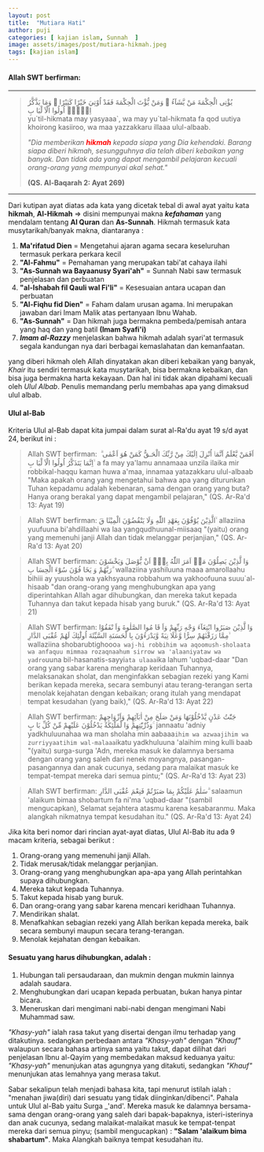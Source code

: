 ```yaml
---
layout: post
title:  "Mutiara Hati"
author: puji
categories: [ kajian islam, Sunnah  ]
image: assets/images/post/mutiara-hikmah.jpeg
tags: [kajian islam]
---
```


#### Allah SWT berfirman:
*    *    *
<blockquote>
يُؤْتِى الْحِكْمَةَ مَنْ يَّشَآءُ ۚ وَمَنْ يُّؤْتَ الْحِكْمَةَ فَقَدْ اُوْتِيَ خَيْرًا كَثِيْرًا ۗ وَمَا يَذَّكَّرُ اِلَّاۤ اُولُوا الْاَ لْبَا بِ
<br/>
yu`til-hikmata may yasyaaa`, wa may yu`tal-hikmata fa qod uutiya khoirong kasiiroo, wa maa yazzakkaru illaaa ulul-albaab.<br/>

<em>"Dia memberikan <b><font color="red">hikmah</font></b> kepada siapa yang Dia kehendaki. Barang siapa diberi hikmah, sesungguhnya dia telah diberi kebaikan yang banyak. Dan tidak ada yang dapat mengambil pelajaran kecuali orang-orang yang mempunyai akal sehat."</em>

<b>(QS. Al-Baqarah 2: Ayat 269)</b>
</blockquote>

***

Dari kutipan ayat diatas ada kata yang dicetak tebal di awal ayat
yaitu kata **hikmah**,  __Al-Hikmah__ => disini mempunyai makna _**kefahaman**_ yang mendalam tentang  **Al Quran** dan __As-Sunnah__.
Hikmah termasuk kata musytarikah/banyak makna, diantaranya :
1. **Ma'rifatud Dien** = Mengetahui ajaran agama secara keseluruhan termasuk perkara perkara kecil
2. **"Al-Fahmu"** = Pemahaman yang merupakan tabi'at cahaya ilahi
3. **"As-Sunnah wa Bayaanusy Syari'ah"** = Sunnah Nabi saw termasuk penjelasan dan perbuatan
4. **"al-Ishabah fil Qauli wal Fi'li"** = Kesesuaian antara ucapan dan perbuatan
5. **"Al-Fiqhu fid Dien"** = Faham dalam urusan agama. Ini merupakan jawaban dari Imam Malik atas pertanyaan Ibnu Wahab.
6. **"As-Sunnah"** = Dan hikmah juga bermakna pembeda/pemisah antara yang haq dan yang batil __(Imam Syafi'i)__
7. ___Imam al-Razzy___ menjelaskan bahwa hikmah adalah syari'at termasuk segala kandungan nya dari berbagai kemaslahatan dan kemanfaatan.

yang diberi hikmah oleh Allah dinyatakan akan diberi kebaikan yang banyak,
_Khair_ itu sendiri termasuk kata musytarikah, bisa bermakna kebaikan, dan bisa juga bermakna harta kekayaan.
Dan hal ini tidak akan dipahami kecuali oleh _Ulul Albab_. Penulis memandang perlu membahas apa yang dimaksud ulul albab.

#### Ulul al-Bab
Kriteria Ulul al-Bab dapat kita jumpai dalam surat al-Ra'du ayat 19 s/d ayat 24, berikut ini :
> Allah SWT berfirman:
اَفَمَنْ يَّعْلَمُ اَنَّمَاۤ اُنْزِلَ اِلَيْكَ مِنْ رَّبِّكَ الْحَـقُّ كَمَنْ هُوَ اَعْمٰى ۗ اِنَّمَا يَتَذَكَّرُ اُولُوا الْاَ لْبَا بِ ۙ
a fa may ya'lamu annamaaa unzila ilaika mir robbikal-haqqu kaman huwa a'maa, innamaa yatazakkaru ulul-albaab
"Maka apakah orang yang mengetahui bahwa apa yang diturunkan Tuhan kepadamu adalah kebenaran, sama dengan orang yang buta? Hanya orang berakal yang dapat mengambil pelajaran,"
(QS. Ar-Ra'd 13: Ayat 19)

> Allah SWT berfirman:
الَّذِيْنَ يُوْفُوْنَ بِعَهْدِ اللّٰهِ وَلَا يَنْقُضُوْنَ الْمِيْثَا قَ ۙ
allaziina yuufuuna bi'ahdillaahi wa laa yangqudhuunal-miisaaq
"(yaitu) orang yang memenuhi janji Allah dan tidak melanggar perjanjian,"
(QS. Ar-Ra'd 13: Ayat 20)

> Allah SWT berfirman:
وَا لَّذِيْنَ يَصِلُوْنَ مَاۤ اَمَرَ اللّٰهُ بِهٖۤ اَنْ يُّوْصَلَ وَيَخْشَوْنَ رَبَّهُمْ وَ يَخَا فُوْنَ سُوْٓءَ الْحِسَا بِ ۗ
wallaziina yashiluuna maaa amarollaahu bihiii ay yuushola wa yakhsyauna robbahum wa yakhoofuuna suuu`al-hisaab
"dan orang-orang yang menghubungkan apa yang diperintahkan Allah agar dihubungkan, dan mereka takut kepada Tuhannya dan takut kepada hisab yang buruk."
(QS. Ar-Ra'd 13: Ayat 21)

> Allah SWT berfirman:
وَا لَّذِيْنَ صَبَرُوا ابْتِغَآءَ وَجْهِ رَبِّهِمْ وَاَ قَا مُوا الصَّلٰوةَ وَاَ نْفَقُوْا مِمَّا رَزَقْنٰهُمْ سِرًّا وَّعَلَا نِيَةً وَّيَدْرَءُوْنَ بِا لْحَسَنَةِ السَّيِّئَةَ اُولٰٓئِكَ لَهُمْ عُقْبَى الدَّارِ ۙ
wallaziina shobarubtighooo`a waj-hi robbihim wa aqoomush-sholaata wa anfaquu mimmaa rozaqnaahum sirrow wa 'alaaniyataw wa yadro`uuna bil-hasanatis-sayyi`ata ulaaa`ika lahum 'uqbad-daar
"Dan orang yang sabar karena mengharap keridaan Tuhannya, melaksanakan sholat, dan menginfakkan sebagian rezeki yang Kami berikan kepada mereka, secara sembunyi atau terang-terangan serta menolak kejahatan dengan kebaikan; orang itulah yang mendapat tempat kesudahan (yang baik),"
(QS. Ar-Ra'd 13: Ayat 22)

> Allah SWT berfirman:
جَنّٰتُ عَدْنٍ يَّدْخُلُوْنَهَا وَمَنْ صَلَحَ مِنْ اٰبَآئِهِمْ وَاَزْوَاجِهِمْ وَذُرِّيّٰتِهِمْ وَا لْمَلٰٓئِكَةُ يَدْخُلُوْنَ عَلَيْهِمْ مِّنْ كُلِّ بَا بٍ ۚ
jannaatu 'adniy yadkhuluunahaa wa man sholaha min aabaaa`ihim wa azwaajihim wa zurriyyaatihim wal-malaaa`ikatu yadkhuluuna 'alaihim ming kulli baab
"(yaitu) surga-surga 'Adn, mereka masuk ke dalamnya bersama dengan orang yang saleh dari nenek moyangnya, pasangan-pasangannya dan anak cucunya, sedang para malaikat masuk ke tempat-tempat mereka dari semua pintu;"
(QS. Ar-Ra'd 13: Ayat 23)

> Allah SWT berfirman:
سَلٰمٌ عَلَيْكُمْ بِمَا صَبَرْتُمْ فَنِعْمَ عُقْبَى الدَّارِ ۗ
salaamun 'alaikum bimaa shobartum fa ni'ma 'uqbad-daar
"(sambil mengucapkan), Selamat sejahtera atasmu karena kesabaranmu. Maka alangkah nikmatnya tempat kesudahan itu."
(QS. Ar-Ra'd 13: Ayat 24)

Jika kita beri nomor dari rincian ayat-ayat diatas, Ulul Al-Bab itu ada 9 macam kriteria, sebagai berikut :
1. Orang-orang yang memenuhi janji Allah.
2. Tidak merusak/tidak melanggar perjanjian.
3. Orang-orang yang menghubungkan apa-apa yang Allah perintahkan supaya dihubungkan.
4. Mereka takut kepada Tuhannya.
5. Takut kepada hisab yang buruk.
6. Dan orang-orang yang sabar karena mencari keridhaan Tuhannya.
7. Mendirikan shalat.
8. Menafkahkan sebagian rezeki yang Allah berikan kepada mereka, baik secara sembunyi maupun secara terang-terangan.
9. Menolak kejahatan dengan kebaikan.

#### Sesuatu yang harus dihubungkan, adalah :
1. Hubungan tali persaudaraan, dan mukmin dengan mukmin lainnya adalah saudara.
2. Menghubungkan dari ucapan kepada perbuatan, bukan hanya pintar bicara.
3. Meneruskan dari mengimani nabi-nabi dengan mengimani Nabi Muhammad saw.

_"Khasy-yah"_ ialah rasa takut yang disertai dengan ilmu terhadap yang ditakutinya.
sedangkan perbedaan antara _"Khasy-yah"_ dengan _"Khauf"_ walaupun secara bahasa artinya sama yaitu takut,
dapat dilihat dari penjelasan Ibnu al-Qayim yang membedakan maksud keduanya yaitu:  _"Khasy-yah"_ menunjukan atas agungnya yang ditakuti,
sedangkan _"Khauf"_ menunjukan atas lemahnya yang merasa takut.

Sabar sekalipun telah menjadi bahasa kita, tapi menurut istilah ialah : "menahan jiwa(diri) dari sesuatu yang tidak diinginkan/dibenci".
Pahala untuk Ulul al-Bab yaitu Surga _'and'. Mereka masuk ke dalamnya bersama-sama dengan orang-orang yang saleh dari bapak-bapaknya, isteri-isterinya dan anak cucunya,
sedang malaikat-malaikat masuk ke tempat-tenpat mereka dari semua pinyu; (sambil mengucapkan) : __"Salam 'alaikum bima shabartum"__. Maka Alangkah baiknya tempat kesudahan itu.




